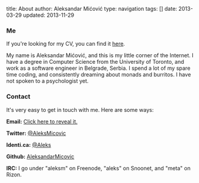 title: About
author: Aleksandar Mićović
type: navigation
tags: []
date: 2013-03-29
updated: 2013-11-29


### Me

If you're looking for my CV, you can find it [here](/static/resume.pdf).

My name is Aleksandar Mićović, and this is my little corner of the Internet. I have a degree in Computer Science from the University of Toronto, and work as a software engineer in Belgrade, Serbia. I spend a lot of my spare time coding, and consistently dreaming about monads and burritos. I have not spoken to a psychologist yet.


### Contact

It's very easy to get in touch with me. Here are some ways:

**Email:** <a href="http://www.google.com/recaptcha/mailhide/d?k=01w2wJVFVvQxvZFjYBhVTyPQ==&c=mj_OLyRslIiGJQZWVwTk80v2vE7H_ohew2l-qvbylUw=" target="_blank">Click here to reveal it.</a>

**Twitter:** [@AleksMicovic](https://twitter.com/aleksmicovic)

**Identi.ca:** [@Aleks](https://identi.ca/aleks)

**Github:** [AleksandarMicovic](https://github.com/aleksandarmicovic)

**IRC:** I go under "aleksm" on Freenode, "aleks" on Snoonet, and "meta" on Rizon.
